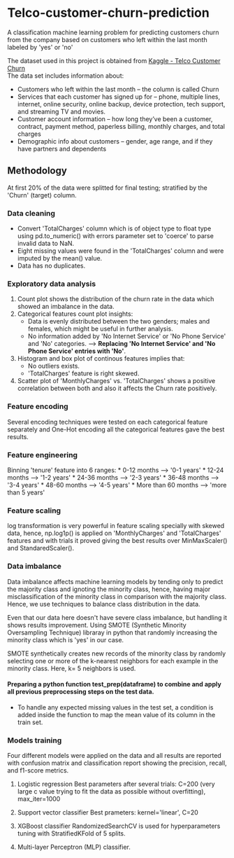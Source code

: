 # Telco-customer-churn-prediction
A classification machine learning problem for predicting customers churn from the company based on customers who left within the last month labeled by 'yes' or 'no'

The dataset used in this project is obtained from [Kaggle - Telco Customer Churn](https://www.kaggle.com/blastchar/telco-customer-churn)\
The data set includes information about:
- Customers who left within the last month – the column is called Churn
- Services that each customer has signed up for – phone, multiple lines, internet, online security, online backup, device protection, tech support, and streaming TV and movies.
- Customer account information – how long they’ve been a customer, contract, payment method, paperless billing, monthly charges, and total charges
- Demographic info about customers – gender, age range, and if they have partners and dependents

## Methodology
At first 20% of the data were splitted for final testing; stratified by the 'Churn' (target) column.

### Data cleaning
* Convert 'TotalCharges' column which is of object type to float type using pd.to_numeric() with errors parameter set to 'coerce' to parse invalid data to NaN.
* Eight missing values were found in the 'TotalCharges' column and were imputed by the mean() value.
* Data has no duplicates.

### Exploratory data analysis
1. Count plot shows the distribution of the churn rate in the data which showed an imbalance in the data.
2. Categorical features count plot insights:
    * Data is evenly distributed between the two genders; males and females, which might be useful in further analysis.
    * No information added by 'No Internet Service' or 'No Phone Service' and 'No' categories.
    --> **Replacing 'No Internet Service' and 'No Phone Service' entries with 'No'**.
3. Histogram and box plot of continous features implies that:
    * No outliers exists.
    * 'TotalCharges' feature is right skewed.
4. Scatter plot of 'MonthlyCharges' vs. 'TotalCharges' shows a positive correlation between both and also it affects the Churn rate positively.

### Feature encoding 
Several encoding techniques were tested on each categorical feature separately and One-Hot encoding all the categorical features gave the best results.

### Feature engineering
Binning 'tenure' feature into 6 ranges:
    * 0-12 months --> '0-1 years'
    * 12-24 months --> '1-2 years'
    * 24-36 months --> '2-3 years'
    * 36-48 months --> '3-4 years'
    * 48-60 months --> '4-5 years'
    * More than 60 months --> 'more than 5 years'

### Feature scaling
log transformation is very powerful in feature scaling specially with skewed data, hence, np.log1p() is applied on 'MonthlyCharges' and 'TotalCharges' features and with trials it proved giving the best results over MinMaxScaler() and StandaredScaler().

### Data imbalance
Data imbalance affects machine learning models by tending only to predict the majority class and ignoting the minority class, hence, having major misclassification of the minority class in comparison with the majority class. Hence, we use techniques to balance class distribution in the data.

Even that our data here doesn't have severe class imbalance, but handling it shows results improvement.
Using SMOTE (Synthetic Minority Oversampling Technique) libraray in python that randomly increasing the minority class which is 'yes' in our case.

SMOTE synthetically creates new records of the minority class by randomly selecting one or more of the k-nearest neighbors for each example in the minority class. Here, k= 5 neighbors is used. 

#### Preparing a python function test_prep(dataframe) to combine and apply all previous preprocessing steps on the test data.
- To handle any expected missing values in the test set, a condition is added inside the function to map the mean value of its column in the train set.

### Models training
Four different models were applied on the data and all results are reported with confusion matrix and classification report showing the precision, recall, and f1-score metrics.

1. Logistic regression
Best parameters after several trials: C=200 (very large c value trying to fit the data as possible without overfitting), max_iter=1000

2. Support vector classifier
Best prameters: kernel='linear', C=20

3. XGBoost classifier
RandomizedSearchCV is used for hyperparameters tuning with StratifiedKFold of 5 splits.

4. Multi-layer Perceptron (MLP) classifier.